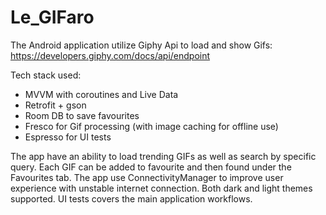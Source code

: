 # Le_GIFaro

The Android application utilize Giphy Api to load and show Gifs: https://developers.giphy.com/docs/api/endpoint

Tech stack used:
  - MVVM with coroutines and Live Data
  - Retrofit + gson
  - Room DB to save favourites
  - Fresco for Gif processing (with image caching for offline use)
  - Espresso for UI tests
  
The app have an ability to load trending GIFs as well as search by specific query.
Each GIF can be added to favourite and then found under the Favourites tab. 
The app use ConnectivityManager to improve user experience with unstable internet connection.
Both dark and light themes supported.
UI tests covers the main application workflows.
